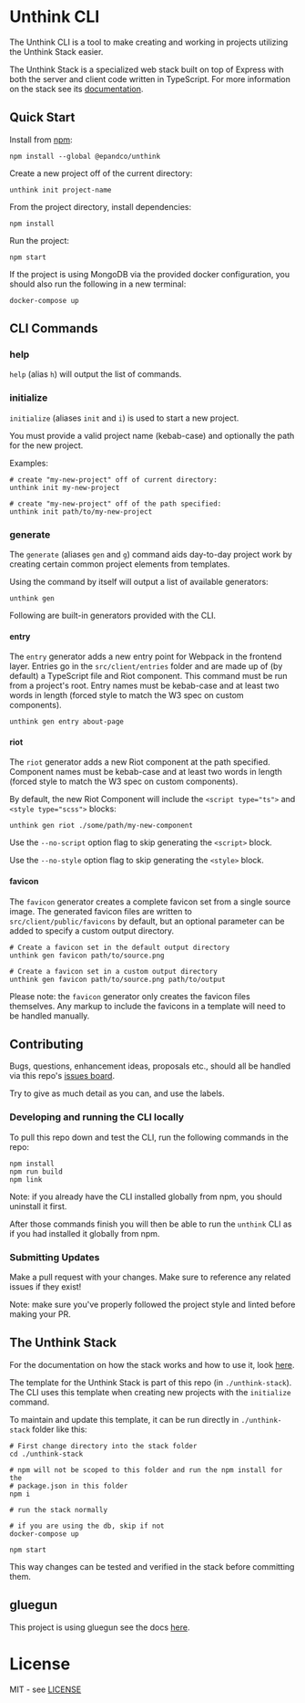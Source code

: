 # Unthink CLI

The Unthink CLI is a tool to make creating and working in projects utilizing
the Unthink Stack easier.

The Unthink Stack is a specialized web stack built on top of Express with both
the server and client code written in TypeScript. For more information on the
stack see its [documentation](docs/unthink-stack.md).

## Quick Start

Install from [npm](https://www.npmjs.com/package/@epandco/unthink):

    npm install --global @epandco/unthink


Create a new project off of the current directory:

    unthink init project-name

From the project directory, install dependencies:

    npm install

Run the project:

    npm start

If the project is using MongoDB via the provided docker configuration,
you should also run the following in a new terminal:

    docker-compose up

## CLI Commands

### help

`help` (alias `h`) will output the list of commands.

### initialize

`initialize` (aliases `init` and `i`) is used to start a new project.

You must provide a valid project name (kebab-case) and optionally the path for
the new project.

Examples:

    # create "my-new-project" off of current directory:
    unthink init my-new-project
    
    # create "my-new-project" off of the path specified:
    unthink init path/to/my-new-project

### generate

The `generate` (aliases `gen` and `g`) command aids day-to-day project work by
creating certain common project elements from templates.

Using the command by itself will output a list of available generators:

    unthink gen

Following are built-in generators provided with the CLI.

#### entry

The `entry` generator adds a new entry point for Webpack in the frontend layer.
Entries go in the `src/client/entries` folder and are made up of (by default) a
TypeScript file and Riot component. This command must be run from a project's
root. Entry names must be kebab-case and at least two words in length (forced
style to match the W3 spec on custom components).

    unthink gen entry about-page

#### riot

The `riot` generator adds a new Riot component at the path specified. Component
names must be kebab-case and at least two words in length (forced style to match
the W3 spec on custom components).

By default, the new Riot Component will include the `<script type="ts">` and
`<style type="scss">` blocks:

    unthink gen riot ./some/path/my-new-component

Use the `--no-script` option flag to skip generating the `<script>` block.

Use the `--no-style` option flag to skip generating the `<style>` block. 

#### favicon
The `favicon` generator creates a complete favicon set from a single source image.
The generated favicon files are written to `src/client/public/favicons` by default,
but an optional parameter can be added to specify a custom output directory.
    
    # Create a favicon set in the default output directory
    unthink gen favicon path/to/source.png
    
    # Create a favicon set in a custom output directory
    unthink gen favicon path/to/source.png path/to/output

Please note: the `favicon` generator only creates the favicon files themselves. Any
markup to include the favicons in a template will need to be handled manually.

## Contributing

Bugs, questions, enhancement ideas, proposals etc., should all be handled via
this repo's [issues board](https://github.com/epandco/unthink-cli/issues).

Try to give as much detail as you can, and use the labels.

### Developing and running the CLI locally

To pull this repo down and test the CLI, run the following commands in the repo:

```
npm install
npm run build
npm link
```

Note: if you already have the CLI installed globally from npm, you should
uninstall it first.

After those commands finish you will then be able to run the `unthink` CLI as
if you had installed it globally from npm.

### Submitting Updates

Make a pull request with your changes. Make sure to reference any related
issues if they exist!

Note: make sure you've properly followed the project style and linted before
making your PR.

## The Unthink Stack

For the documentation on how the stack works and how to use it,
look [here](docs/unthink-foundation.md).

The template for the Unthink Stack is part of this repo (in `./unthink-stack`).
The CLI uses this template when creating new projects with the `initialize`
command.

To maintain and update this template, it can be run directly in
`./unthink-stack` folder like this:

    # First change directory into the stack folder
    cd ./unthink-stack
    
    # npm will not be scoped to this folder and run the npm install for the
    # package.json in this folder
    npm i
    
    # run the stack normally
    
    # if you are using the db, skip if not
    docker-compose up
    
    npm start


This way changes can be tested and verified in the stack before committing them. 

## gluegun

This project is using gluegun see the docs
[here](https://github.com/infinitered/gluegun/tree/master/docs).

# License

MIT - see [LICENSE](LICENSE)
